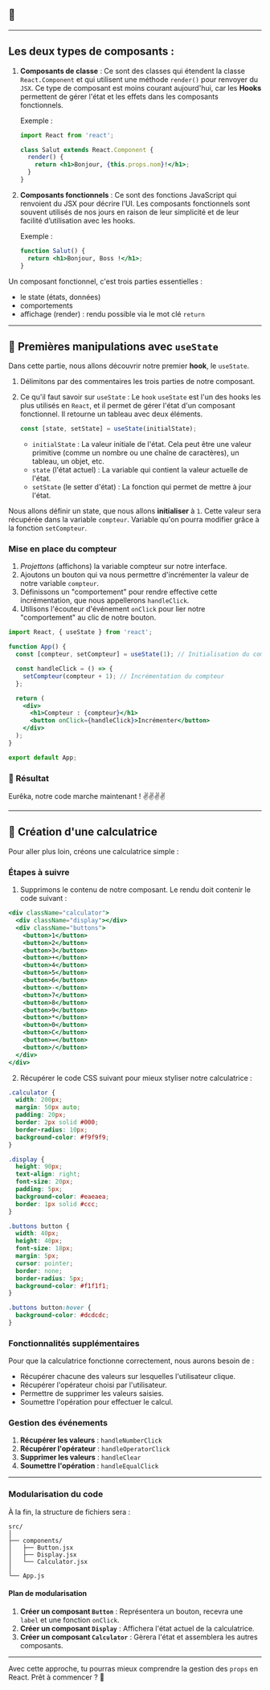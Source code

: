 ## 🧩
---

## Les deux types de composants :

1. **Composants de classe** : Ce sont des classes qui étendent la classe `React.Component` et qui utilisent une méthode `render()` pour renvoyer du `JSX`. Ce type de composant est moins courant aujourd'hui, car les **Hooks** permettent de gérer l'état et les effets dans les composants fonctionnels. 
 
   Exemple :

   ```jsx
   import React from 'react';

   class Salut extends React.Component {
     render() {
       return <h1>Bonjour, {this.props.nom}!</h1>;
     }
   }
   ```

2. **Composants fonctionnels** : Ce sont des fonctions JavaScript qui renvoient du JSX pour décrire l’UI. Les composants fonctionnels sont souvent utilisés de nos jours en raison de leur simplicité et de leur facilité d’utilisation avec les hooks. 
   
   Exemple :
 
   ```jsx
   function Salut() {
     return <h1>Bonjour, Boss !</h1>;
   }
   ```

Un composant fonctionnel, c'est trois parties essentielles : 
* le state (états, données)
* comportements
* affichage (render) : rendu possible via le mot clé `return`

---

## 🎈 Premières manipulations avec `useState`

Dans cette partie, nous allons découvrir notre premier **hook**, le `useState`.

1. Délimitons par des commentaires les trois parties de notre composant.
2. Ce qu'il faut savoir sur `useState` :
   Le `hook` `useState` est l'un des hooks les plus utilisés en `React`, et il permet de gérer l'état d'un composant fonctionnel. Il retourne un tableau avec deux éléments.

   ```jsx
   const [state, setState] = useState(initialState);
   ```

   * `initialState` : La valeur initiale de l'état. Cela peut être une valeur primitive (comme un nombre ou une chaîne de caractères), un tableau, un objet, etc.
   * `state` (l'état actuel) : La variable qui contient la valeur actuelle de l'état.
   * `setState` (le setter d'état) : La fonction qui permet de mettre à jour l'état.

Nous allons définir un state, que nous allons **initialiser** à `1`. Cette valeur sera récupérée dans la variable `compteur`. Variable qu'on pourra modifier grâce à la fonction `setCompteur`.

### Mise en place du compteur

1. *Projettons* (affichons) la variable compteur sur notre interface. 
2. Ajoutons un bouton qui va nous permettre d'incrémenter la valeur de notre variable `compteur`.
3. Définissons un "comportement" pour rendre effective cette incrémentation, que nous appellerons `handleClick`.
4. Utilisons l'écouteur d'événement `onClick` pour lier notre "comportement" au clic de notre bouton.

```jsx
import React, { useState } from 'react';

function App() {
  const [compteur, setCompteur] = useState(1); // Initialisation du compteur

  const handleClick = () => {
    setCompteur(compteur + 1); // Incrémentation du compteur
  };

  return (
    <div>
      <h1>Compteur : {compteur}</h1>
      <button onClick={handleClick}>Incrémenter</button>
    </div>
  );
}

export default App;
```

### 🎉 Résultat
Eurêka, notre code marche maintenant ! ✌✌✌✌

---

## 🧮 Création d'une calculatrice

Pour aller plus loin, créons une calculatrice simple :

### Étapes à suivre

1. Supprimons le contenu de notre composant. Le rendu doit contenir le code suivant : 

```jsx
<div className="calculator">
  <div className="display"></div>
  <div className="buttons">
    <button>1</button>
    <button>2</button>
    <button>3</button>
    <button>+</button>
    <button>4</button>
    <button>5</button>
    <button>6</button>
    <button>-</button>
    <button>7</button>
    <button>8</button>
    <button>9</button>
    <button>*</button>
    <button>0</button>
    <button>C</button>
    <button>=</button>
    <button>/</button>
  </div>
</div>
```

2. Récupérer le code CSS suivant pour mieux styliser notre calculatrice :

```css
.calculator {
  width: 200px;
  margin: 50px auto;
  padding: 20px;
  border: 2px solid #000;
  border-radius: 10px;
  background-color: #f9f9f9;
}

.display {
  height: 90px;
  text-align: right;
  font-size: 20px;
  padding: 5px;
  background-color: #eaeaea;
  border: 1px solid #ccc;
}

.buttons button {
  width: 40px;
  height: 40px;
  font-size: 18px;
  margin: 5px;
  cursor: pointer;
  border: none;
  border-radius: 5px;
  background-color: #f1f1f1;
}

.buttons button:hover {
  background-color: #dcdcdc;
}
```

### Fonctionnalités supplémentaires

Pour que la calculatrice fonctionne correctement, nous aurons besoin de :

* Récupérer chacune des valeurs sur lesquelles l'utilisateur clique.
* Récupérer l'opérateur choisi par l'utilisateur.
* Permettre de supprimer les valeurs saisies.
* Soumettre l'opération pour effectuer le calcul.

### Gestion des événements

1. **Récupérer les valeurs** : `handleNumberClick`
2. **Récupérer l'opérateur** : `handleOperatorClick`
3. **Supprimer les valeurs** : `handleClear`
4. **Soumettre l'opération** : `handleEqualClick`

---

### Modularisation du code

À la fin, la structure de fichiers sera :

```plaintext
src/
│
├── components/
│   ├── Button.jsx
│   ├── Display.jsx
│   └── Calculator.jsx
│
└── App.js
```

#### Plan de modularisation
1. **Créer un composant `Button`** : Représentera un bouton, recevra une `label` et une fonction `onClick`.
2. **Créer un composant `Display`** : Affichera l'état actuel de la calculatrice.
3. **Créer un composant `Calculator`** : Gèrera l'état et assemblera les autres composants.

---

Avec cette approche, tu pourras mieux comprendre la gestion des `props` en React. Prêt à commencer ? 🚀